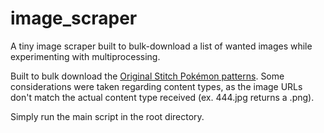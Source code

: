 # image_scraper

A tiny image scraper built to bulk-download a list of wanted images while experimenting with multiprocessing.

Built to bulk download the [Original Stitch Pokémon patterns](https://originalstitch.com/pokemon). Some considerations were taken regarding content types, as the image URLs don't match the actual content type received (ex. 444.jpg returns a .png).

Simply run the main script in the root directory.
